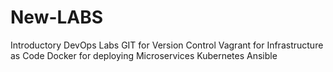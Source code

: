 # New-LABS
Introductory DevOps Labs
GIT for Version Control
Vagrant for Infrastructure as Code
Docker for deploying Microservices
Kubernetes 
Ansible 
